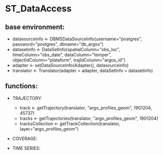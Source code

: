 # ST_DataAccess

## base environment:

 - datasourceinfo <- DBMSDataSourceInfo(username="postgres", password="postgres", dbname="db_argos")
 - datasetinfo <- DataSetInfo(spatialColumn="obs_loc", timeColumn="obs_date", dataColumn="temper", objectIdColumn="plataform", trajIdColumn="argos_id")
 - adapter <- setDataSourceInfo(Adapter(), datasourceinfo)
 - translator <- Translator(adapter = adapter, dataSetInfo = datasetinfo)

## functions:
 - TRAJECTORY:
   - track <- getTrajectory(translator, "argo_profiles_geom", 1901204, 45737)
   - tracks <- getTrajectories(translator, "argo_profiles_geom", 1901204)
   - tracksCollection <- getTrackCollection(translator, layer="argo_profiles_geom")

 - COVERAGE: 
 
 - TIME SERIES:
